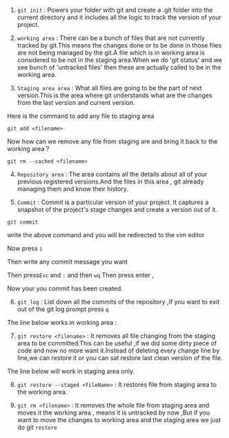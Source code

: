 1. `git init` : Powers your folder with git and create a .git folder into the current directory and it includes all the logic to track the version of your project.


2. `working area` :  There can be a bunch of files that are not currently tracked by git.This means the changes done or to be done in those files are not being managed by the git.A file which is in working area is considered to be not in  the staging area.When we do 'git status' and we see bunch of 'untracked files' then these are actually called to be in the working area.


3. `Staging area area` : What all files are going to be the part of next version.This is the area where git understands what are the changes from the last version and current version.

Here is the command to add any file to staging area
```
git add <filename>
```

Now how can we remove any file from staging are and bring it back to the working area ?

```
git rm --cached <filename>
```

4. `Repository area` : The area contains all the details about all of your previous registered versions.And the files in this area , git already managing them and know their history.

5. `Commit` : Commit is a particular version of your project. It captures a snapshot of the project's stage changes and create a version out of it.

```
git commit 
```
write the above command and you will be redirected to the vim editor 

Now press `i`

Then write any commit message you want 

Then press`Esc` and `:` and then `wq` Then press enter ,

Now your you commit has been created.


6. `git log` : List down all the commits of the repository ,If you want to exit out of the git log prompt press `q`


The line below works in working area :

7. `git restore <filename>` : It removes all file changing from the staging area to be committed.This can be useful ,if we did some dirty piece of code and now no more want it.Instead of deleting every change line by line,we can restore it or you can sat restore last clean version of the file.


The line below will work in staging area only.

8. `git restore --staged <fileName>` : It restores file from staging area to the working area.

9. `git rm <filename>` : It removes the whole file from staging area and moves it the working area , means it is untracked by now ,But if you want to move the changes to working area and the staging area we just do git `restore`